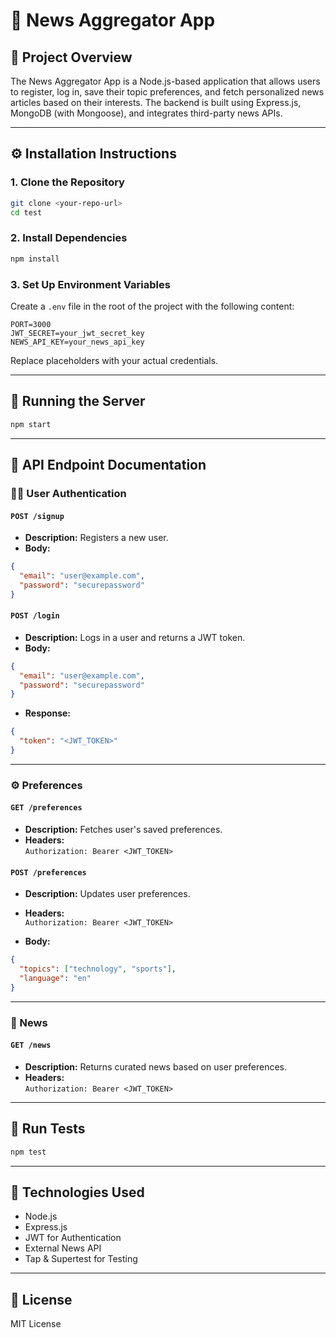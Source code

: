
# 📰 News Aggregator App

## 📌 Project Overview

The News Aggregator App is a Node.js-based application that allows users to register, log in, save their topic preferences, and fetch personalized news articles based on their interests. The backend is built using Express.js, MongoDB (with Mongoose), and integrates third-party news APIs.

---

## ⚙️ Installation Instructions

### 1. Clone the Repository

```bash
git clone <your-repo-url>
cd test
```

### 2. Install Dependencies

```bash
npm install
```

### 3. Set Up Environment Variables

Create a `.env` file in the root of the project with the following content:

```env
PORT=3000
JWT_SECRET=your_jwt_secret_key
NEWS_API_KEY=your_news_api_key
```

Replace placeholders with your actual credentials.

---

## 🚀 Running the Server

```bash
npm start
```

---

## 📡 API Endpoint Documentation

### 🧑‍💼 User Authentication

#### `POST /signup`

- **Description:** Registers a new user.
- **Body:**  
```json
{
  "email": "user@example.com",
  "password": "securepassword"
}
```

#### `POST /login`

- **Description:** Logs in a user and returns a JWT token.
- **Body:**  
```json
{
  "email": "user@example.com",
  "password": "securepassword"
}
```

- **Response:**  
```json
{
  "token": "<JWT_TOKEN>"
}
```

---

### ⚙️ Preferences

#### `GET /preferences`

- **Description:** Fetches user's saved preferences.
- **Headers:**  
`Authorization: Bearer <JWT_TOKEN>`

#### `POST /preferences`

- **Description:** Updates user preferences.
- **Headers:**  
`Authorization: Bearer <JWT_TOKEN>`

- **Body:**  
```json
{
  "topics": ["technology", "sports"],
  "language": "en"
}
```

---

### 📰 News

#### `GET /news`

- **Description:** Returns curated news based on user preferences.
- **Headers:**  
`Authorization: Bearer <JWT_TOKEN>`

---

## 🧪 Run Tests

```bash
npm test
```

---

## 🧰 Technologies Used

- Node.js
- Express.js
- JWT for Authentication
- External News API
- Tap & Supertest for Testing

---

## 📄 License

MIT License
